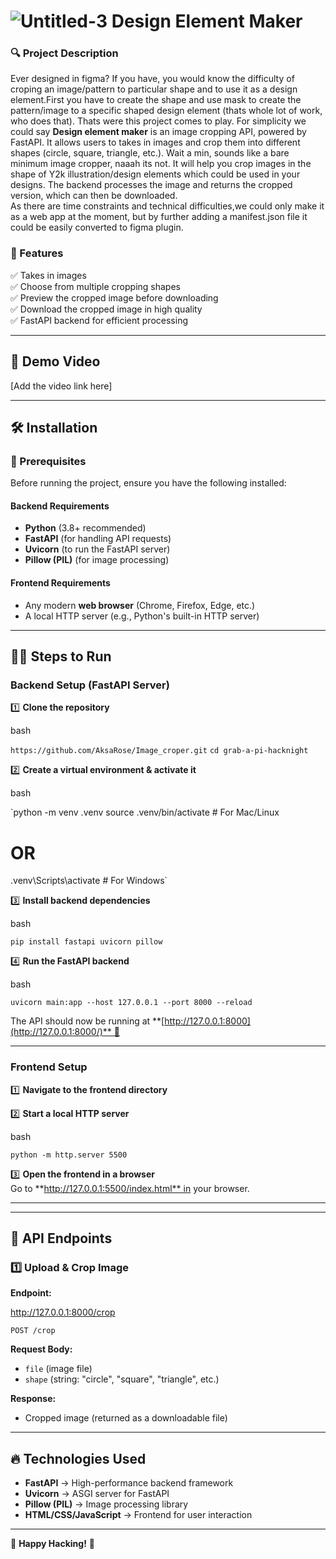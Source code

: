 ![Untitled-3](https://github.com/user-attachments/assets/f8416d90-40a6-4cfc-81e4-bca2ccf36202)
**Design Element Maker**
============================

### **🔍 Project Description**

Ever designed in figma? If you have, you would know the difficulty of croping an image/pattern to particular shape and to use it as a design element.First you have to create the shape and use mask to create the pattern/image to a specific shaped design element (thats whole lot of work, who does that). Thats were this project comes to play. For simplicity we could say  **Design element maker** is an image cropping API, powered by FastAPI. It allows users to takes in images and crop them into different shapes (circle, square, triangle, etc.). Wait a min, sounds like a bare minimum image cropper, naaah its not. It will help you crop images in the shape of Y2k illustration/design elements which could be used in your designs.  The backend processes the image and returns the cropped version, which can then be downloaded.
<br>
As there are time constraints and technical difficulties,we could only make it as a web app at the moment, but by further adding a manifest.json file it could be easily converted to figma plugin.
### **🌟 Features**

✅ Takes in images\
✅ Choose from multiple cropping shapes\
✅ Preview the cropped image before downloading\
✅ Download the cropped image in high quality\
✅ FastAPI backend for efficient processing

* * * * *

🎥 **Demo Video**
-----------------

[Add the video link here]

* * * * *

🛠 **Installation**
-------------------

### **🔧 Prerequisites**

Before running the project, ensure you have the following installed:

#### **Backend Requirements**

-   **Python** (3.8+ recommended)
-   **FastAPI** (for handling API requests)
-   **Uvicorn** (to run the FastAPI server)
-   **Pillow (PIL)** (for image processing)

#### **Frontend Requirements**

-   Any modern **web browser** (Chrome, Firefox, Edge, etc.)
-   A local HTTP server (e.g., Python's built-in HTTP server)

* * * * *

🏃‍♂️ **Steps to Run**
----------------------

### **Backend Setup (FastAPI Server)**

1️⃣ **Clone the repository**

bash


`https://github.com/AksaRose/Image_croper.git`
`cd grab-a-pi-hacknight`

2️⃣ **Create a virtual environment & activate it**

bash


`python -m venv .venv
source .venv/bin/activate   # For Mac/Linux
# OR
.venv\Scripts\activate      # For Windows`

3️⃣ **Install backend dependencies**

bash


`pip install fastapi uvicorn pillow`

4️⃣ **Run the FastAPI backend**

bash

`uvicorn main:app --host 127.0.0.1 --port 8000 --reload`

The API should now be running at **[http://127.0.0.1:8000](http://127.0.0.1:8000/)** 🎯

* * * * *

### **Frontend Setup**

1️⃣ **Navigate to the frontend directory**

2️⃣ **Start a local HTTP server**

bash

`python -m http.server 5500`

3️⃣ **Open the frontend in a browser**\
Go to **http://127.0.0.1:5500/index.html** in your browser.

* * * * *


* * * * *

📡 **API Endpoints**
--------------------

### **1️⃣ Upload & Crop Image**

**Endpoint:**

http://127.0.0.1:8000/crop

`POST /crop`

**Request Body:**

-   `file` (image file)
-   `shape` (string: "circle", "square", "triangle", etc.)

**Response:**

-   Cropped image (returned as a downloadable file)

* * * * *

🔥 **Technologies Used**
------------------------

-   **FastAPI** → High-performance backend framework
-   **Uvicorn** → ASGI server for FastAPI
-   **Pillow (PIL)** → Image processing library
-   **HTML/CSS/JavaScript** → Frontend for user interaction

* * * * *

🎉 **Happy Hacking!** 🚀
